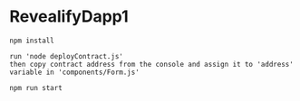 # RevealifyDapp1

    npm install
    
    run 'node deployContract.js'
    then copy contract address from the console and assign it to 'address' variable in 'components/Form.js' 
    
    npm run start
